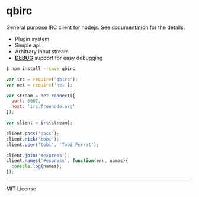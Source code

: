 qbirc
========
General purpose IRC client for nodejs. See [documentation] for the details.

- Plugin system
- Simple api
- Arbitrary input stream
- **[DEBUG]** support for easy debugging

[DEBUG]: https://github.com/visionmedia/debug
[documentation]: docs.md

```bash
$ npm install --save qbirc
```
```js
var irc = require('qbirc');
var net = require('net');

var stream = net.connect({
  port: 6667,
  host: 'irc.freenode.org'
});

var client = irc(stream);

client.pass('pass');
client.nick('tobi');
client.user('tobi', 'Tobi Ferret');

client.join('#express');
client.names('#express', function(err, names){
  console.log(names);
});
```

--------

MIT License

